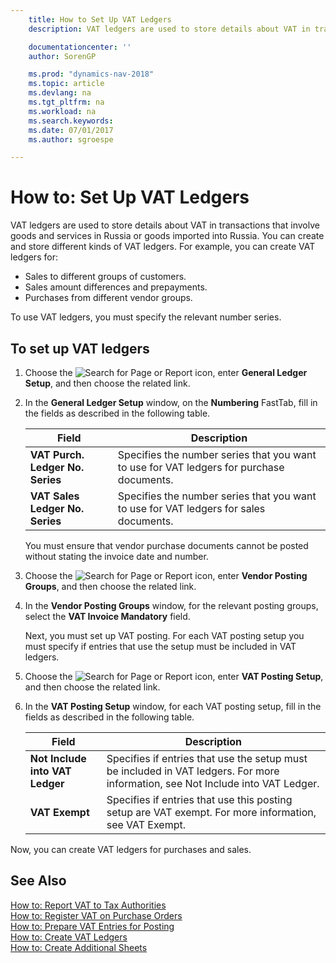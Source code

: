 ```yaml
---
    title: How to Set Up VAT Ledgers
    description: VAT ledgers are used to store details about VAT in transactions that involve goods and services in Russia or goods imported into Russia. You can create and store different kinds of VAT ledgers.

    documentationcenter: ''
    author: SorenGP

    ms.prod: "dynamics-nav-2018"
    ms.topic: article
    ms.devlang: na
    ms.tgt_pltfrm: na
    ms.workload: na
    ms.search.keywords:
    ms.date: 07/01/2017
    ms.author: sgroespe

---
```

# How to: Set Up VAT Ledgers
VAT ledgers are used to store details about VAT in transactions that involve goods and services in Russia or goods imported into Russia. You can create and store different kinds of VAT ledgers. For example, you can create VAT ledgers for:  

- Sales to different groups of customers.  
- Sales amount differences and prepayments.  
- Purchases from different vendor groups.  

To use VAT ledgers, you must specify the relevant number series.  

## To set up VAT ledgers  

1.  Choose the ![Search for Page or Report](../../media/ui-search/search_small.png "Search for Page or Report icon") icon, enter **General Ledger Setup**, and then choose the related link.  
2.  In the **General Ledger Setup** window, on the **Numbering** FastTab, fill in the fields as described in the following table.  

    |Field|Description|  
    |---------------------------------|---------------------------------------|  
    |**VAT Purch. Ledger No. Series**|Specifies the number series that you want to use for VAT ledgers for purchase documents.|  
    |**VAT Sales Ledger No. Series**|Specifies the number series that you want to use for VAT ledgers for sales documents.|  

     You must ensure that vendor purchase documents cannot be posted without stating the invoice date and number.  

3.  Choose the ![Search for Page or Report](../../media/ui-search/search_small.png "Search for Page or Report icon") icon, enter **Vendor Posting Groups**, and then choose the related link.  
4.  In the **Vendor Posting Groups** window, for the relevant posting groups, select the **VAT Invoice Mandatory** field.  

    Next, you must set up VAT posting. For each VAT posting setup you must specify if entries that use the setup must be included in VAT ledgers.  
5.  Choose the ![Search for Page or Report](../../media/ui-search/search_small.png "Search for Page or Report icon") icon, enter **VAT Posting Setup**, and then choose the related link.  
6.  In the **VAT Posting Setup** window, for each VAT posting setup, fill in the fields as described in the following table.  

    |Field|Description|  
    |---------------------------------|---------------------------------------|  
    |**Not Include into VAT Ledger**|Specifies if entries that use the setup must be included in VAT ledgers. For more information, see Not Include into VAT Ledger.|  
    |**VAT Exempt**|Specifies if entries that use this posting setup are VAT exempt. For more information, see VAT Exempt.|  

Now, you can create VAT ledgers for purchases and sales.  

## See Also  
 [How to: Report VAT to Tax Authorities](../../finance-how-report-vat.md)  
 [How to: Register VAT on Purchase Orders](how-to-register-vat-on-purchase-orders.md)   
 [How to: Prepare VAT Entries for Posting](how-to-prepare-vat-entries-for-posting.md)   
 [How to: Create VAT Ledgers](how-to-create-vat-ledgers.md)   
 [How to: Create Additional Sheets](how-to-create-additional-sheets.md)
